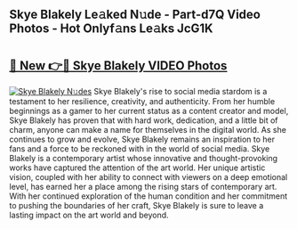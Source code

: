## Skye Blakely Le𝚊ked N𝚞de - Part-d7Q Video Photos - Hot Onlyf𝚊ns Le𝚊ks JcG1K

# <h2><a href="http://ab3401.deff.icu/?id=Skye+Blakely">🔗 New 👉🔴 Skye Blakely VIDEO Photos</a></h2>

[![Skye Blakely N𝚞des](https://i.imgur.com/rIISA9y.gif)](http://ab3401.deff.icu/?id=Skye+Blakely)
Skye Blakely's rise to social media stardom is a testament to her resilience, creativity, and authenticity. From her humble beginnings as a gamer to her current status as a content creator and model, Skye Blakely has proven that with hard work, dedication, and a little bit of charm, anyone can make a name for themselves in the digital world. As she continues to grow and evolve, Skye Blakely remains an inspiration to her fans and a force to be reckoned with in the world of social media. Skye Blakely is a contemporary artist whose innovative and thought-provoking works have captured the attention of the art world. Her unique artistic vision, coupled with her ability to connect with viewers on a deep emotional level, has earned her a place among the rising stars of contemporary art. With her continued exploration of the human condition and her commitment to pushing the boundaries of her craft, Skye Blakely is sure to leave a lasting impact on the art world and beyond.

